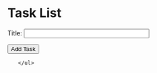 <!DOCTYPE html>
<html lang="en">
<head>
    <meta charset="UTF-8">
    <meta name="viewport" content="width=device-width, initial-scale=1.0">
    <title>Document</title>
</head>
<body>
    <h1>Task List</h1>
    <form method="POST" action="/">
        <input type="hidden" name="csrf_token" value="{{ from.csrf_token._value()}}"/>
        <p> 
            <lavel for="'title">Title:</lavel>
            <input type="text" name="title" id="title" size="32" required />
        </p>
        <p><input type="submit" value="Add Task"/><p>
    </from>
    <ul id="task_list">
        
    </ul>
            
       
</body>
</html>

